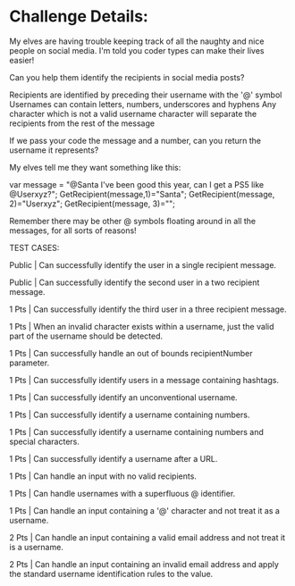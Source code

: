 # Challenge Details: 

My elves are having trouble keeping track of all the naughty and nice people on social media. I'm told you coder types can make their lives easier!



Can you help them identify the recipients in social media posts?

Recipients are identified by preceding their username with the '@' symbol
Usernames can contain letters, numbers, underscores and hyphens
Any character which is not a valid username character will separate the recipients from the rest of the message


If we pass your code the message and a number, can you return the username it represents?



My elves tell me they want something like this:



var message = "@Santa I've been good this year, can I get a PS5 like @Userxyz?";
GetRecipient(message,1)="Santa";
GetRecipient(message, 2)="Userxyz";
GetRecipient(message, 3)="";


Remember there may be other @ symbols floating around in all the messages, for all sorts of reasons!




TEST CASES: 

Public | Can successfully identify the user in a single recipient message.

Public | Can successfully identify the second user in a two recipient message.

1 Pts | Can successfully identify the third user in a three recipient message.

1 Pts | When an invalid character exists within a username, just the valid part of the username should be detected.

1 Pts | Can successfully handle an out of bounds recipientNumber parameter.

1 Pts | Can successfully identify users in a message containing hashtags.

1 Pts | Can successfully identify an unconventional username.

1 Pts | Can successfully identify a username containing numbers.

1 Pts | Can successfully identify a username containing numbers and special characters.

1 Pts | Can successfully identify a username after a URL.

1 Pts | Can handle an input with no valid recipients.

1 Pts | Can handle usernames with a superfluous @ identifier.

1 Pts | Can handle an input containing a '@' character and not treat it as a username.

2 Pts | Can handle an input containing a valid email address and not treat it is a username.

2 Pts | Can handle an input containing an invalid email address and apply the standard username identification rules to the value.
